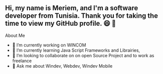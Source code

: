 ## Hi, my name is Meriem, and I'm a software developer from Tunisia. Thank you for taking the time to view my GitHub profile. 😄 👋

About Me 
- 🔭 I’m currently working on WINCOM
- 🌱 I’m currently learning Java Script Frameworks and Librairies,
- 👯 I’m looking to collaborate on on open Source Project and to work as freelance
- 💬 Ask me about Windev, Webdev, Windev Mobile
